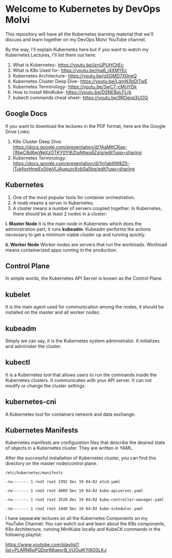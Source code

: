 # Welcome to Kubernetes by DevOps Molvi

This repository will have all the Kubernetes learning material that we'll discuss and learn together on my DevOps Molvi YouTube channel.

By the way, I'll explain Kubernetes here but if you want to watch my Kubernetes Lectures, I'll list them out here:

1. What is Kubernetes- https://youtu.be/iznUPUHChEc
2. What is K8s Used for- https://youtu.be/ma6_i4XMYEc
3. Kubernetes Architecture- https://youtu.be/gSGMD7X0neQ
4. Kubernetes Cluster Deep Dive- https://youtu.be/LgmN3bDITwE
5. Kubernetes Terminology- https://youtu.be/3wC7-cMUYDk
6. How to Install MiniKube- https://youtu.be/DSNEBqLFLrk
7. kubectl commands cheat sheet- https://youtu.be/9ROeiqi3UOQ

## Google Docs

If you want to download the lectures in the PDF format, here are the Google Drive Links:
1. K8s Cluster Deep Dive: https://docs.google.com/presentation/d/1AaMttCRap-j1NwC8d6wWeXzOTKY0YI6ZtyAKwu6ZsIg/edit?usp=sharing
2. Kubernetes Terminology: https://docs.google.com/presentation/d/1m1ab6W8Z0-iTukfqvHnwEx5ijwVLiAueuzc6ybSa5bg/edit?usp=sharing


## Kubernetes

1. One of the most popular tools for container orchestration.
2. A node means a server in Kubernetes.
3. A cluster means a number of servers coupled together. In Kubernetes, there should be at least 2 nodes in a cluster:

**i.  Master Node**
It is the main node in Kubernetes which does the administration part, it runs **kubeadm**. Kubeadm performs the actions necessary to get a minimum viable cluster up and running quickly. 

**ii. Worker Node**
Worker nodes are servers that run the workloads. Workload means containerized apps running in the production.

## Control Plane

In simple words, the Kubernetes API Server is known as the Control Plane.

## kubelet

It is the main agent used for communication among the nodes, it should be installed on the master and all worker nodes.

## kubeadm

Simply we can say, it is the Kubernetes system administrator. It initializes and administer the cluster.

## kubectl

It is a Kubernetes tool that allows users to run the commands inside the Kubernetes clusters. It communicates with your API server. It can not modify or change the cluster settings. 

## kubernetes-cni

A Kubernetes tool for containers network and data exchange.

## Kubernetes Manifests

Kubernetes manifests are configuration files that describe the desired state of objects in a Kubernetes cluster. They are written in YAML.

After the successful installation of Kubernetes cluster, you can find this directory on the master node/control plane.

`/etc/kubernetes/manifests`

`-rw------- 1 root root 2392 Dec 19 04:02 etcd.yaml`

`-rw------- 1 root root 4009 Dec 19 04:02 kube-apiserver.yaml`

`-rw------- 1 root root 3520 Dec 19 04:02 kube-controller-manager.yaml`

`-rw------- 1 root root 1440 Dec 19 04:02 kube-scheduler.yaml`

I have sepearate lectures on all the Kubernetes Components on my YouTube Channel. You can watch out and learn about the K8s components, K8s Architecture, running MiniKube locally and KubeCtl commands in the following playlist:

https://www.youtube.com/playlist?list=PLARN6pPQDqr68qeorB_VUOulKYi6G0LKJ
